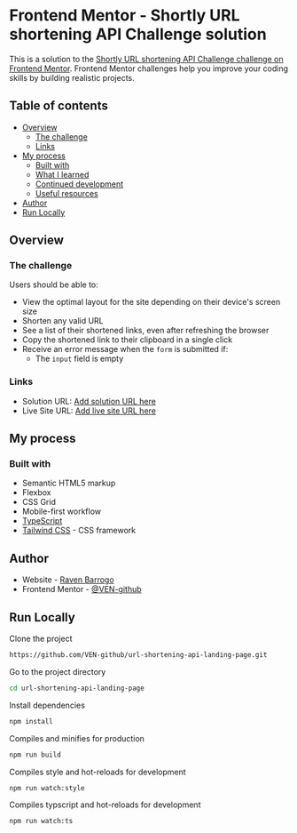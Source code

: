 # Frontend Mentor - Shortly URL shortening API Challenge solution

This is a solution to the [Shortly URL shortening API Challenge challenge on Frontend Mentor](https://www.frontendmentor.io/challenges/url-shortening-api-landing-page-2ce3ob-G). Frontend Mentor challenges help you improve your coding skills by building realistic projects.

## Table of contents

- [Overview](#overview)
  - [The challenge](#the-challenge)
  - [Links](#links)
- [My process](#my-process)
  - [Built with](#built-with)
  - [What I learned](#what-i-learned)
  - [Continued development](#continued-development)
  - [Useful resources](#useful-resources)
- [Author](#author)
- [Run Locally](#run-locally)

## Overview

### The challenge

Users should be able to:

- View the optimal layout for the site depending on their device's screen size
- Shorten any valid URL
- See a list of their shortened links, even after refreshing the browser
- Copy the shortened link to their clipboard in a single click
- Receive an error message when the `form` is submitted if:
  - The `input` field is empty

### Links

- Solution URL: [Add solution URL here](https://your-solution-url.com)
- Live Site URL: [Add live site URL here](https://your-live-site-url.com)

## My process

### Built with

- Semantic HTML5 markup
- Flexbox
- CSS Grid
- Mobile-first workflow
- [TypeScript](https://www.typescriptlang.org/)
- [Tailwind CSS](https://tailwindcss.com/) - CSS framework

## Author

- Website - [Raven Barrogo](https://ravenbarrogo.tech/)
- Frontend Mentor - [@VEN-github](https://www.frontendmentor.io/profile/VEN-github)

## Run Locally

Clone the project

```bash
https://github.com/VEN-github/url-shortening-api-landing-page.git
```

Go to the project directory

```bash
cd url-shortening-api-landing-page
```

Install dependencies

```bash
npm install
```

Compiles and minifies for production

```bash
npm run build
```

Compiles style and hot-reloads for development

```bash
npm run watch:style
```

Compiles typscript and hot-reloads for development

```bash
npm run watch:ts
```

